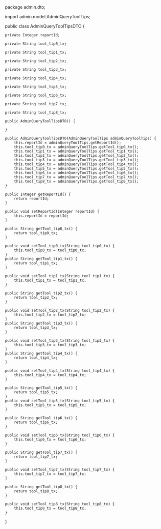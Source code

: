 package admin.dto;


import admin.model.AdminQueryToolTips;

public class AdminQueryToolTipsDTO {

    private Integer reportId;

    private String tool_tip0_tx;

    private String tool_tip1_tx;

    private String tool_tip2_tx;

    private String tool_tip3_tx;

    private String tool_tip4_tx;

    private String tool_tip5_tx;

    private String tool_tip6_tx;

    private String tool_tip7_tx;

    private String tool_tip8_tx;

    public AdminQueryToolTipsDTO() {

    }

    public AdminQueryToolTipsDTO(AdminQueryToolTips adminQueryToolTips) {
        this.reportId = adminQueryToolTips.getReportId();
        this.tool_tip0_tx = adminQueryToolTips.getTool_tip0_tx();
        this.tool_tip1_tx = adminQueryToolTips.getTool_tip1_tx();
        this.tool_tip2_tx = adminQueryToolTips.getTool_tip2_tx();
        this.tool_tip3_tx = adminQueryToolTips.getTool_tip3_tx();
        this.tool_tip4_tx = adminQueryToolTips.getTool_tip4_tx();
        this.tool_tip5_tx = adminQueryToolTips.getTool_tip5_tx();
        this.tool_tip6_tx = adminQueryToolTips.getTool_tip6_tx();
        this.tool_tip7_tx = adminQueryToolTips.getTool_tip7_tx();
        this.tool_tip8_tx = adminQueryToolTips.getTool_tip8_tx();
    }

    public Integer getReportId() {
        return reportId;
    }

    public void setReportId(Integer reportId) {
        this.reportId = reportId;
    }

    public String getTool_tip0_tx() {
        return tool_tip0_tx;
    }

    public void setTool_tip0_tx(String tool_tip0_tx) {
        this.tool_tip0_tx = tool_tip0_tx;
    }
    public String getTool_tip1_tx() {
        return tool_tip1_tx;
    }

    public void setTool_tip1_tx(String tool_tip1_tx) {
        this.tool_tip1_tx = tool_tip1_tx;
    }

    public String getTool_tip2_tx() {
        return tool_tip2_tx;
    }

    public void setTool_tip2_tx(String tool_tip2_tx) {
        this.tool_tip2_tx = tool_tip2_tx;
    }
    public String getTool_tip3_tx() {
        return tool_tip3_tx;
    }

    public void setTool_tip3_tx(String tool_tip3_tx) {
        this.tool_tip3_tx = tool_tip3_tx;
    }
    public String getTool_tip4_tx() {
        return tool_tip4_tx;
    }

    public void setTool_tip4_tx(String tool_tip4_tx) {
        this.tool_tip4_tx = tool_tip4_tx;
    }

    public String getTool_tip5_tx() {
        return tool_tip5_tx;
    }
    public void setTool_tip5_tx(String tool_tip5_tx) {
        this.tool_tip5_tx = tool_tip5_tx;
    }

    public String getTool_tip6_tx() {
        return tool_tip6_tx;
    }

    public void setTool_tip6_tx(String tool_tip6_tx) {
        this.tool_tip6_tx = tool_tip6_tx;
    }

    public String getTool_tip7_tx() {
        return tool_tip7_tx;
    }

    public void setTool_tip7_tx(String tool_tip7_tx) {
        this.tool_tip7_tx = tool_tip7_tx;
    }

    public String getTool_tip8_tx() {
        return tool_tip8_tx;
    }

    public void setTool_tip8_tx(String tool_tip8_tx) {
        this.tool_tip8_tx = tool_tip8_tx;
    }


}

